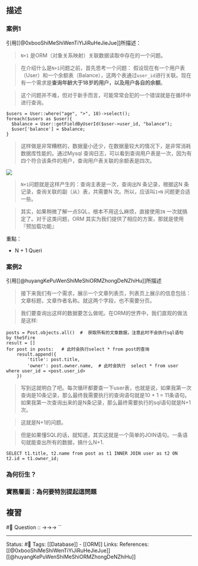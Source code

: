 
## 描述

### 案例1 
引用[[@0xbooShiMeShiWenTiYiJiRuHeJieJue]]所描述：
> `N+1` 是ORM（对象关系映射）关联数据读取中存在的一个问题。

> 在介绍什么是`N+1`问题之前，首先思考一个问题：
假设现在有一个用户表（User）和一个余额表（Balance），这两个表通过`user_id`进行关联。现在有一个需求是**查询年龄大于18岁的用户，以及用户各自的余额**。

> 这个问题并不难，但对于新手而言，可能常常会犯的一个错误就是在循环中进行查询。

```
$users = User::where("age", ">", 18)->select();
foreach($users as $user){
  $balance = User::getFieldByUserId($user->user_id, "balance");
  $user['balance'] = $balance;
}
```

> 这样做是非常糟糕的，数据量小还少，在数据量较大的情况下，是非常消耗数据库性能的。通过Mysql 查询日志，可以看到查询用户表是一次，因为有四个符合该条件的用户，查询用户表关联的余额表是四次。

![](https://segmentfault.com/img/remote/1460000039421846)

> `N+1`问题就是这样产生的：查询主表是一次，查询出N 条记录，根据这N 条记录，查询关联的副（从）表，共需要N 次。所以，应该叫`1+N` 问题更合适一些。

> 其实，如果稍微了解一点SQL，根本不用这么麻烦，直接使用`IN` 一次就搞定了。对于这类问题，ORM 其实为我们提供了相应的方案，那就是使用『预加载功能』

重點：
- N + 1  Queri

### 案例2
引用[[@huyangKePuWenShiMeShiORMZhongDeNZhiHu]]所描述
> 接下来我们有一个需求，展示一个文章列表页，列表页上展示的信息包括：文章标题，文章作者名称。就这两个字段，也不需要分页。

> 我们要查询出这样的数据要怎么做呢。在ORM的世界中，我们直观的做法是这样:

```text
posts = Post.objects.all()  #  获取所有的文章数据，注意此时不会执行sql语句  by the5fire
result = []
for post in posts:   # 此时会执行select * from post的查询
    result.append({
        'title': post.title,
        'owner': post.owner.name,  # 此时会执行  select * from user where user_id = <post.user_id>
    })
```

> 写到这就明白了吧。每次循环都要查一下user表，也就是说，如果我第一次查询是10条记录，那么最终我需要执行的查询语句就是10 + 1 = 11条语句。如果我第一次查询出来的是N条记录，那么最终需要执行的sql语句就是N+1次。

> 这就是N+1的问题。

> 但是如果懂SQL的话，就知道，其实这就是一个简单的JOIN语句。一条语句就能查出所有的数据，搞什么N+1.

```text
SELECT t1.title, t2.name from post as t1 INNER JOIN user as t2 ON t2.id = t1.owner_id;
```

### 為何衍生？

### 實務層面：為何要特別提起這問題


## 複習
#🧠 Question :: ->->-> ``

---
Status: #🌱 
Tags:
[[Database]] - [[ORM]]
Links:
References:
[[@0xbooShiMeShiWenTiYiJiRuHeJieJue]]
[[@huyangKePuWenShiMeShiORMZhongDeNZhiHu]]